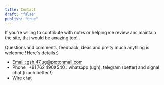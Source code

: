 ```yaml
---
title: Contact
draft: "false"
publish: "true"
---
```



If you're willing to contribute with notes or helping me review and maintain the site, that would be amazing too! .


Questions and comments, feedback, ideas and pretty much anything is welcome ! Here's details :)


- [Email : gsh.47.ug@protonmail.com](gsh.47.ug@protonmail.com) 
- Phone : $+91\, 762\, 4900\,540$ : whatsapp (ugh), telegram (better) and signal chat (much better !)
- [Wire chat](https://account.wire.com/user-profile/?id=88541b18-ae8f-4e2e-8c37-823dcb056dc5)


